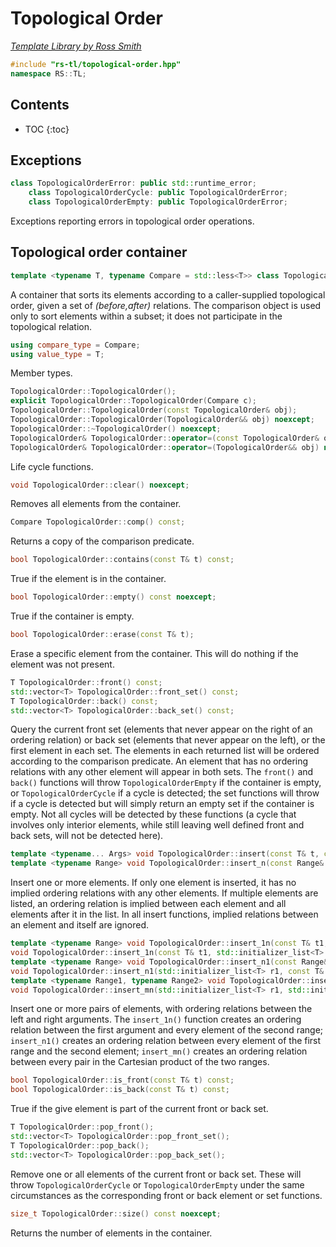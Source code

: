 # Topological Order

_[Template Library by Ross Smith](index.html)_

```c++
#include "rs-tl/topological-order.hpp"
namespace RS::TL;
```

## Contents

* TOC
{:toc}

## Exceptions

```c++
class TopologicalOrderError: public std::runtime_error;
    class TopologicalOrderCycle: public TopologicalOrderError;
    class TopologicalOrderEmpty: public TopologicalOrderError;
```

Exceptions reporting errors in topological order operations.

## Topological order container

```c++
template <typename T, typename Compare = std::less<T>> class TopologicalOrder;
```

A container that sorts its elements according to a caller-supplied topological
order, given a set of _(before,after)_ relations. The comparison object is
used only to sort elements within a subset; it does not participate in the
topological relation.

```c++
using compare_type = Compare;
using value_type = T;
```

Member types.

```c++
TopologicalOrder::TopologicalOrder();
explicit TopologicalOrder::TopologicalOrder(Compare c);
TopologicalOrder::TopologicalOrder(const TopologicalOrder& obj);
TopologicalOrder::TopologicalOrder(TopologicalOrder&& obj) noexcept;
TopologicalOrder::~TopologicalOrder() noexcept;
TopologicalOrder& TopologicalOrder::operator=(const TopologicalOrder& obj);
TopologicalOrder& TopologicalOrder::operator=(TopologicalOrder&& obj) noexcept;
```

Life cycle functions.

```c++
void TopologicalOrder::clear() noexcept;
```

Removes all elements from the container.

```c++
Compare TopologicalOrder::comp() const;
```

Returns a copy of the comparison predicate.

```c++
bool TopologicalOrder::contains(const T& t) const;
```

True if the element is in the container.

```c++
bool TopologicalOrder::empty() const noexcept;
```

True if the container is empty.

```c++
bool TopologicalOrder::erase(const T& t);
```

Erase a specific element from the container. This will do nothing if the
element was not present.

```c++
T TopologicalOrder::front() const;
std::vector<T> TopologicalOrder::front_set() const;
T TopologicalOrder::back() const;
std::vector<T> TopologicalOrder::back_set() const;
```

Query the current front set (elements that never appear on the right of an
ordering relation) or back set (elements that never appear on the left), or
the first element in each set. The elements in each returned list will be
ordered according to the comparison predicate. An element that has no
ordering relations with any other element will appear in both sets. The
`front()` and `back()` functions will throw `TopologicalOrderEmpty` if the
container is empty, or `TopologicalOrderCycle` if a cycle is detected; the
set functions will throw if a cycle is detected but will simply return an
empty set if the container is empty. Not all cycles will be detected by these
functions (a cycle that involves only interior elements, while still leaving
well defined front and back sets, will not be detected here).

```c++
template <typename... Args> void TopologicalOrder::insert(const T& t, const Args&... args);
template <typename Range> void TopologicalOrder::insert_n(const Range& r);
```

Insert one or more elements. If only one element is inserted, it has no
implied ordering relations with any other elements. If multiple elements are
listed, an ordering relation is implied between each element and all elements
after it in the list. In all insert functions, implied relations between an
element and itself are ignored.

```c++
template <typename Range> void TopologicalOrder::insert_1n(const T& t1, const Range& r2);
void TopologicalOrder::insert_1n(const T& t1, std::initializer_list<T> r2);
template <typename Range> void TopologicalOrder::insert_n1(const Range& r1, const T& t2);
void TopologicalOrder::insert_n1(std::initializer_list<T> r1, const T& t2);
template <typename Range1, typename Range2> void TopologicalOrder::insert_mn(const Range1& r1, const Range2& r2);
void TopologicalOrder::insert_mn(std::initializer_list<T> r1, std::initializer_list<T> r2);
```

Insert one or more pairs of elements, with ordering relations between the left
and right arguments. The `insert_1n()` function creates an ordering relation
between the first argument and every element of the second range;
`insert_n1()` creates an ordering relation between every element of the first
range and the second element; `insert_mn()` creates an ordering relation
between every pair in the Cartesian product of the two ranges.

```c++
bool TopologicalOrder::is_front(const T& t) const;
bool TopologicalOrder::is_back(const T& t) const;
```

True if the give element is part of the current front or back set.

```c++
T TopologicalOrder::pop_front();
std::vector<T> TopologicalOrder::pop_front_set();
T TopologicalOrder::pop_back();
std::vector<T> TopologicalOrder::pop_back_set();
```

Remove one or all elements of the current front or back set. These will throw
`TopologicalOrderCycle` or `TopologicalOrderEmpty` under the same
circumstances as the corresponding front or back element or set functions.

```c++
size_t TopologicalOrder::size() const noexcept;
```

Returns the number of elements in the container.

